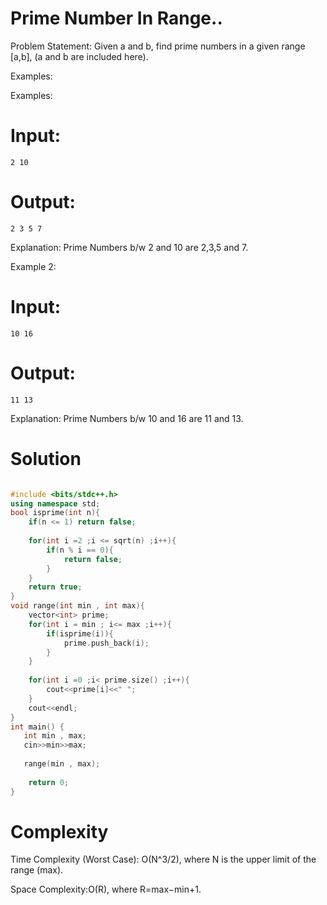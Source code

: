 # Prime Number In Range..
Problem Statement: Given a and b, find prime numbers in a given range [a,b], (a and b are included here).

Examples:

Examples:
# Input: 
```2 10```
# Output: 
```2 3 5 7 ```

Explanation: Prime Numbers b/w 2 and 10 are 2,3,5 and 7.

Example 2:
# Input: 
```10 16```
# Output: 
```11 13 ```

Explanation: Prime Numbers b/w 10 and 16 are 11 and 13.

# Solution
``` C++

#include <bits/stdc++.h>
using namespace std;
bool isprime(int n){
    if(n <= 1) return false;
    
    for(int i =2 ;i <= sqrt(n) ;i++){
        if(n % i == 0){
            return false;
        }
    }
    return true;
}
void range(int min , int max){
    vector<int> prime;
    for(int i = min ; i<= max ;i++){
        if(isprime(i)){
            prime.push_back(i);
        }
    }
    
    for(int i =0 ;i< prime.size() ;i++){
        cout<<prime[i]<<" ";
    }
    cout<<endl;
}
int main() {
   int min , max;
   cin>>min>>max;
   
   range(min , max);
  
    return 0;
}
```
# Complexity
Time Complexity (Worst Case): O(N^3/2), where N is the upper limit of the range (max).

Space Complexity:O(R), where R=max−min+1.